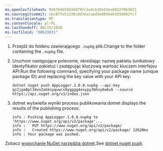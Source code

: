```yaml
---
ms.openlocfilehash: 9167b4b5943dd797c5a4cb20e53ee6832f0b3021
ms.sourcegitcommit: cbc87fe51330cdd3eacaad3e8656eb4258882fc7
ms.translationtype: MT
ms.contentlocale: pl-PL
ms.lasthandoff: 08/19/2020
ms.locfileid: "88623031"
---
```

1. <span data-ttu-id="02e09-101">Przejdź do folderu zawierającego `.nupkg` plik.</span><span class="sxs-lookup"><span data-stu-id="02e09-101">Change to the folder containing the `.nupkg` file.</span></span>

1. <span data-ttu-id="02e09-102">Uruchom następujące polecenie, określając nazwę pakietu (unikatowy identyfikator pakietu) i zastępując kluczową wartość kluczem interfejsu API:</span><span class="sxs-lookup"><span data-stu-id="02e09-102">Run the following command, specifying your package name (unique package ID) and replacing the key value with your API key:</span></span>

    ```dotnetcli
    dotnet nuget push AppLogger.1.0.0.nupkg --api-key qz2jga8pl3dvn2akksyquwcs9ygggg4exypy3bhxy6w6x6 --source https://api.nuget.org/v3/index.json
    ```

1. <span data-ttu-id="02e09-103">dotnet wyświetla wyniki procesu publikowania:</span><span class="sxs-lookup"><span data-stu-id="02e09-103">dotnet displays the results of the publishing process:</span></span>

    ```output
    info : Pushing AppLogger.1.0.0.nupkg to 'https://www.nuget.org/api/v2/package'...
    info :   PUT https://www.nuget.org/api/v2/package/
    info :   Created https://www.nuget.org/api/v2/package/ 12620ms
    info : Your package was pushed.
    ```

<span data-ttu-id="02e09-104">Zobacz [wypychanie NuGet narzędzia dotnet](/dotnet/core/tools/dotnet-nuget-push).</span><span class="sxs-lookup"><span data-stu-id="02e09-104">See [dotnet nuget push](/dotnet/core/tools/dotnet-nuget-push).</span></span>